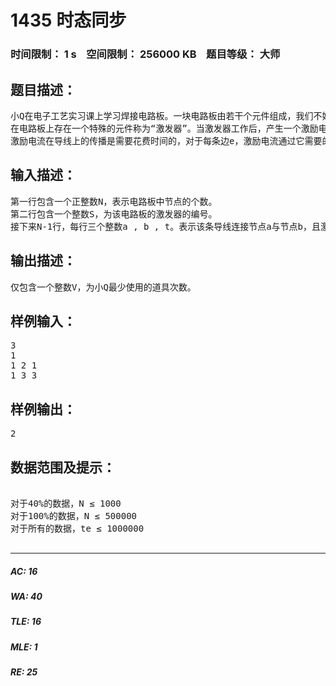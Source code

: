 # 1435 时态同步   
### 时间限制： 1 s&nbsp;&nbsp;&nbsp;&nbsp;空间限制： 256000 KB&nbsp;&nbsp;&nbsp;&nbsp;题目等级： 大师  
## 题目描述：  

<pre>
小Q在电子工艺实习课上学习焊接电路板。一块电路板由若干个元件组成，我们不妨称之为节点，并将其用数字1,2,3….进行标号。电路板的各个节点由若干不相交的导线相连接，且对于电路板的任何两个节点，都存在且仅存在一条通路（通路指连接两个元件的导线序列）。
在电路板上存在一个特殊的元件称为“激发器”。当激发器工作后，产生一个激励电流，通过导线传向每一个它所连接的节点。而中间节点接收到激励电流后，得到信息，并将该激励电流传向与它连接并且尚未接收到激励电流的节点。最终，激烈电流将到达一些“终止节点”——接收激励电流之后不再转发的节点。
激励电流在导线上的传播是需要花费时间的，对于每条边e，激励电流通过它需要的时间为te，而节点接收到激励电流后的转发可以认为是在瞬间完成的。现在这块电路板要求每一个“终止节点”同时得到激励电路——即保持时态同步。由于当前的构造并不符合时态同步的要求，故需要通过改变连接线的构造。目前小Q有一个道具，使用一次该道具，可以使得激励电流通过某条连接导线的时间增加一个单位。请问小Q最少使用多少次道具才可使得所有的“终止节点”时态同步？
</pre>
  
  
## 输入描述：  

<pre>
第一行包含一个正整数N，表示电路板中节点的个数。
第二行包含一个整数S，为该电路板的激发器的编号。
接下来N-1行，每行三个整数a , b , t。表示该条导线连接节点a与节点b，且激励电流通过这条导线需要t个单位时间。
</pre>
  
  
## 输出描述：  

<pre>
仅包含一个整数V，为小Q最少使用的道具次数。
</pre>
  
  
## 样例输入：  

<pre>
3
1
1 2 1
1 3 3
</pre>
  
  
## 样例输出：  

<pre>
2
</pre>
  
  
## 数据范围及提示：  

<pre>

对于40%的数据，N ≤ 1000
对于100%的数据，N ≤ 500000
对于所有的数据，te ≤ 1000000

</pre>
  
  
***  

##### AC: 16  
##### WA: 40  
##### TLE: 16  
##### MLE: 1  
##### RE: 25  
